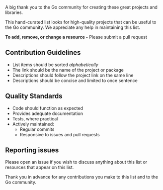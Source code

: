 A big thank you to the Go community for creating these great projects and libraries.

This hand-curated list looks for high-quality projects that can be useful to the Go community. We appreciate any help in maintaining this list.

**To add, remove, or change a resource -** Please submit a pull request

## Contribution Guidelines

- List items should be sorted *alphabetically*
- The link should be the name of the project or package
- Descriptions should follow the project link on the same line
- Descriptions should be concise and limited to once sentence

## Quality Standards

- Code should function as expected
- Provides adequate documentation
- Tests, where practical
- Actively maintained:
  - Regular commits
  - Responsive to issues and pull requests

## Reporting issues

Please open an issue if you wish to discuss anything about this list or resources that appear on this list.

Thank you in advance for any contributions you make to this list and to the Go community.


